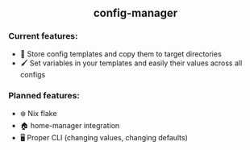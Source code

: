 <h2 align="center"> config-manager </h2>

### Current features:
- 📎 Store config templates and copy them to target directories
- 🖌️ Set variables in your templates and easily their values across all configs

### Planned features:
- ❄️ Nix flake
- 🏠 home-manager integration
- 🖥️ Proper CLI (changing values, changing defaults)

